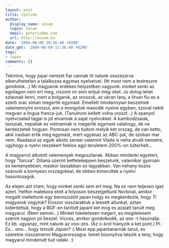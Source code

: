 ```yaml
---
layout: post
title: nyelvek
author:
  display_name: sesam
  login: sesam
  email: petersz@me.com
  url: http://sesam.hu
date: '2004-06-09 20:36:40 +0200'
date_gmt: '2004-06-09 11:36:40 +0200'
tags:
- Japan
comments: []
---
```


Tekintve, hogy jopar nemzet fiai vannak itt nalunk osszezarva elkerulhetetlen a talalkozas egymas nyelveivel. (Itt most nem a testreszre gondolok...) Mi magyarok erdekes helyzetben vagyunk: minket senki az egvilagon nem ert meg, viszont mi sem ertjuk meg oket. Jo dolog lehet szlavnak lenni, mert a bolgarok, az oroszok, az ukran lany, a litvan fiu es a szerb srac siman megertik egymast. Emellett mindannyian beszelnek valamennyire oroszul, ami a mongolok masodik nyelve egyben, szoval nekik megvan a lingua franca-juk. (Tanulnom kellett volna oroszt...) A spanyol nyelvcsalad tagjai is jol elvannak a sajat nyelvukkel. A kambodzsaiak, laosziak, nepaliak es vietnamiak is megertik egymast valahogy, de ne kerdezzetek hogyan. Pontosan nem tudom melyik ket orszag, de van ketto, akik irasban ertik meg egymast, mert ugyanaz az ABC-juk, de szoban mar nem. Raadasul az egyik aikido sensei valamint Vlada is neha atvalt nemetre, ugyhogy a nyelvi reszekert felelos agyi teruletem 200%-on tulterhelt... 

A magyarrol alkotott velemenyek megoszlanak. Abban mindenki egyetert, hogy "furcsa". Diliana szerint ketfelekeppen beszelunk, valamikor gyorsan es kemenyebben, maskor lassabban es lagyabban. Van nehany kozos szavunk a kornyezo orszagokkal, de ebben kimerultek a nyelvi hasonlosagok.

Az elejen azt irtam, hogy minket senki sem ert meg. Na ez nem teljesen igaz azert. Hetfon matekora elott a folyoson beszelgettunk Norbival, amikor megallt mellettunk egy bennszulott japan holgy es megkerdezte, hogy _Ti magyarok vagytok?_ Eloszor visszaraktuk a leesett allunkat, aztan kideritettuk, hogy a BGF-en tanitott japant ket evig es azalatt tanult meg magyarul. (Nem semmi...) Minket tokeletesen megert, es megitelesem szerint nagyon jol beszel. Vicces, amikor gondolkodik, az _ano_ -t hasznalja. Ez kb. ugyanaz, mint nalunk az ooo-zes. (Az o-krol hianyzik a ket pont.) Pl.: _Es... ano... hogy tetszik Japan?_ :) Most epp japantanarnak tanul, es szeretne visszamenni Magyarorszagra. Ismet bizonyitva latszik a teny, hogy magyarul mindenutt tud valaki. :)
